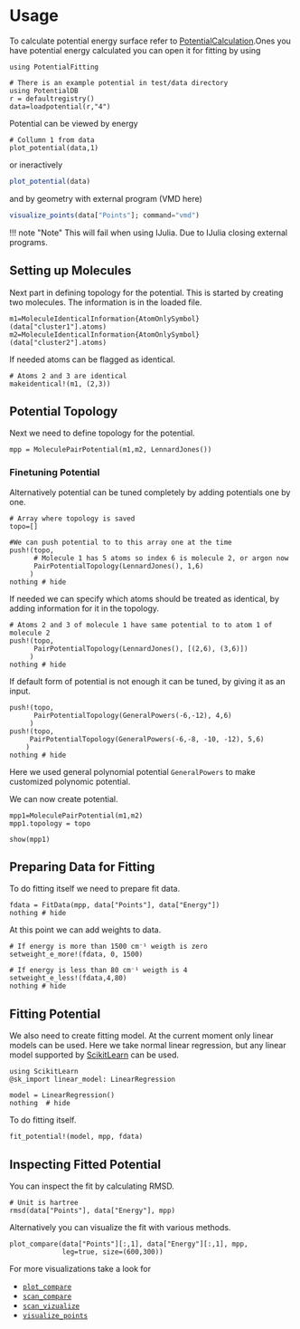 # Usage

To calculate potential energy surface refer to [PotentialCalculation](https://github.com/tjjarvinen/PotentialCalculation.jl).Ones you have potential energy calculated you can open
it for fitting by using

```@example 1
using PotentialFitting

# There is an example potential in test/data directory
using PotentialDB
r = defaultregistry()
data=loadpotential(r,"4")
```

Potential can be viewed by energy

```@example 1
# Collumn 1 from data
plot_potential(data,1)
```

or ineractively

```julia
plot_potential(data)
```

and by geometry with external program (VMD here)

```julia
visualize_points(data["Points"]; command="vmd")
```

!!! note "Note"
      This will fail when using IJulia. Due to IJulia closing external programs.

## Setting up Molecules

Next part in defining topology for the potential. This is started by creating two
molecules. The information is in the loaded file.

```@repl 1
m1=MoleculeIdenticalInformation{AtomOnlySymbol}(data["cluster1"].atoms)
m2=MoleculeIdenticalInformation{AtomOnlySymbol}(data["cluster2"].atoms)
```

If needed atoms can be flagged as identical.

```@example 1
# Atoms 2 and 3 are identical
makeidentical!(m1, (2,3))
```

## Potential Topology

Next we need to define topology for the potential.

```@example 1
mpp = MoleculePairPotential(m1,m2, LennardJones())
```

### Finetuning Potential

Alternatively potential can be tuned completely by adding potentials one by one.

```@example 1
# Array where topology is saved
topo=[]

#We can push potential to to this array one at the time
push!(topo,
      # Molecule 1 has 5 atoms so index 6 is molecule 2, or argon now
      PairPotentialTopology(LennardJones(), 1,6)
     )
nothing # hide
```


If needed we can specify which atoms should be treated as identical, by adding
information for it  in the topology.

```@example 1
# Atoms 2 and 3 of molecule 1 have same potential to to atom 1 of molecule 2
push!(topo,
      PairPotentialTopology(LennardJones(), [(2,6), (3,6)])
     )
nothing # hide
```


If default form of potential is not enough it can be tuned, by giving it as an input.

```@example 1
push!(topo,
      PairPotentialTopology(GeneralPowers(-6,-12), 4,6)
     )
push!(topo,
     PairPotentialTopology(GeneralPowers(-6,-8, -10, -12), 5,6)
    )
nothing # hide
```

Here we used general polynomial potential ```GeneralPowers``` to make customized
polynomic potential.

We can now create potential.

```@example 1
mpp1=MoleculePairPotential(m1,m2)
mpp1.topology = topo

show(mpp1)
```

## Preparing Data for Fitting

To do fitting itself we need to prepare fit data.

```@example 1
fdata = FitData(mpp, data["Points"], data["Energy"])
nothing # hide
```

At this point we can add weights to data.

```@example 1
# If energy is more than 1500 cm⁻¹ weigth is zero
setweight_e_more!(fdata, 0, 1500)

# If energy is less than 80 cm⁻¹ weigth is 4
setweight_e_less!(fdata,4,80)
nothing # hide
```

## Fitting Potential

We also need to create fitting model. At the current moment only linear models
can be used. Here we take normal linear regression, but any linear model
supported by [ScikitLearn](https://github.com/cstjean/ScikitLearn.jl/)
can be used.

```@example 1
using ScikitLearn
@sk_import linear_model: LinearRegression

model = LinearRegression()
nothing  # hide
```



To do fitting itself.

```@example 1
fit_potential!(model, mpp, fdata)
```

## Inspecting Fitted Potential

You can inspect the fit by calculating RMSD.

```@example 1
# Unit is hartree
rmsd(data["Points"], data["Energy"], mpp)
```



Alternatively you can visualize the fit with various methods.

```@example 1
plot_compare(data["Points"][:,1], data["Energy"][:,1], mpp,
             leg=true, size=(600,300))
```



For more visualizations take a look for
- [`plot_compare`](@ref)
- [`scan_compare`](@ref)
- [`scan_vizualize`](@ref)
- [`visualize_points`](@ref)
